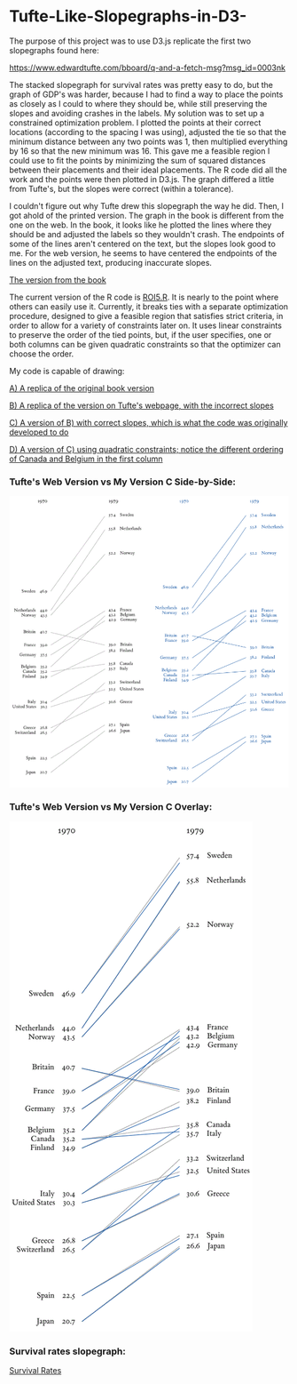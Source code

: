 # Tufte-Like-Slopegraphs-in-D3-

The purpose of this project was to use D3.js replicate the first two slopegraphs found here:

https://www.edwardtufte.com/bboard/q-and-a-fetch-msg?msg_id=0003nk

The stacked slopegraph for survival rates was pretty easy to do, but the graph of GDP's was harder, because I had to find a way to place the points as closely as I could to where they should be, while still preserving the slopes and avoiding crashes in the labels. My solution was to set up a constrained optimization problem. I plotted the points at their correct locations (according to the spacing I was using), adjusted the tie so that the minimum distance between any two points was 1, then multiplied everything by 16 so that the new minimum was 16. This gave me a feasible region I could use to fit the points by minimizing the sum of squared distances between their placements and their ideal placements. The R code did all the work and the points were then plotted in D3.js. The graph differed a little from Tufte's, but the slopes were correct (within a tolerance).

I couldn't figure out why Tufte drew this slopegraph the way he did. Then, I got ahold of the printed version. The graph in the book is different from the one on the web. In the book, it looks like he plotted the lines where they should be and adjusted the labels so they wouldn't crash. The endpoints of some of the lines aren't centered on the text, but the slopes look good to me. For the web version, he seems to have centered the endpoints of the lines on the adjusted text, producing inaccurate slopes.

[The version from the book](https://zrvc.github.io/Tufte-Like-Slopegraphs-in-D3-/TufteBookVersion.jpg)

The current version of the R code is [ROI5.R](https://github.com/ZRVc/Tufte-Like-Slopegraphs-in-D3-/blob/master/ROI5.R).  It is nearly to the point where others can easily use it.  Currently, it breaks ties with a separate optimization procedure, designed to give a feasible region that satisfies strict criteria, in order to allow for a variety of constraints later on.  It uses linear constraints to preserve the order of the tied points, but, if the user specifies, one or both columns can be given quadratic constraints so that the optimizer can choose the order.

My code is capable of drawing:

[A) A replica of the original book version](https://zrvc.github.io/Tufte-Like-Slopegraphs-in-D3-/TufteCorrect.html)

[B) A replica of the version on Tufte's webpage, with the incorrect slopes](https://zrvc.github.io/Tufte-Like-Slopegraphs-in-D3-/TufteIncorrect.html)

[C) A version of B) with correct slopes, which is what the code was originally developed to do](https://zrvc.github.io/Tufte-Like-Slopegraphs-in-D3-/TufteNewCorrect.html)

[D) A version of C) using quadratic constraints; notice the different ordering of Canada and Belgium in the first column](https://zrvc.github.io/Tufte-Like-Slopegraphs-in-D3-/TufteQuadratic124.html)


### Tufte's Web Version vs My Version C Side-by-Side:

![alt text](https://github.com/ZRVc/Tufte-Like-Slopegraphs-in-D3-/blob/master/TuftesVsMineSideBySide.png "Side-by-side")

### Tufte's Web Version vs My Version C Overlay:

![alt text](https://github.com/ZRVc/Tufte-Like-Slopegraphs-in-D3-/blob/master/TuftesVsMineOverlay.png "Overlay")

### Survival rates slopegraph:

[Survival Rates](https://zrvc.github.io/Tufte-Like-Slopegraphs-in-D3-/TufteGillSansStyle.html)
